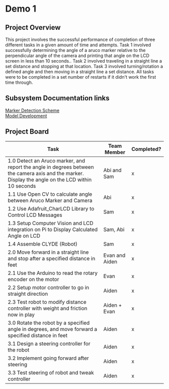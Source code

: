 # Demo 1
## Project Overview
This project involves the successful performance of completion of three different tasks in a given amount of time and attempts. Task 1 involved successfully determining the angle of a aruco marker relative to the perpendicular angle of the camera and printing that angle on the LCD screen in less than 10 seconds.. Task 2 involved traveling in a straight line a set distance and stopping at that location. Task 3 involved turning/rotation a defined angle and then moving in a straight line a set distance. All tasks were to be completed in a set number of restarts if it didn't work the first time through.
## Subsystem Documentation links
[Marker Detection Scheme](https://github.com/abimartho/SEED/blob/main/Mini_Project/cv/cv_readme.txt)  
[Model Development](https://github.com/abimartho/SEED/blob/main/Mini_Project/SEED_2_Paper.doc)
## Project Board
| Task | Team Member | Completed? |
| --- | --- | --- |
| 1.0 Detect an Aruco marker, and report the angle in degrees between the camera axis and the marker. Display the angle on the LCD within 10 seconds | Abi and Sam | x |
| 1.1 Use Open CV to calculate angle between Aruco Marker and Camera | Abi | x |
| 1.2 Use Adafruit_CharLCD Library to Control LCD Messages | Sam | x |
| 1.3 Setup Computer Vision and LCD integration on Pi to Display Calculated Angle on LCD | Sam, Abi | x |
| 1.4 Assemble CLYDE (Robot) | Sam | x |
| 2.0 Move forward in a straight line and stop after a specified distance in feet | Evan and Aiden | x |
| 2.1 Use the Arduino to read the rotary encoder on the motor  | Evan | x |
| 2.2 Setup motor controller to go in straight direction  | Aiden | x |
| 2.3 Test robot to modify distance controller with weight and friction now in play  | Aiden + Evan | x |
| 3.0 Rotate the robot by a specified angle in degrees, and move forward a specified distance in feet | Aiden | x |
| 3.1 Design a steering controller for the robot  | Aiden | x |
| 3.2 Implement going forward after steering  | Aiden | x |
| 3.3 Test steering of robot and tweak controller | Aiden | x |

